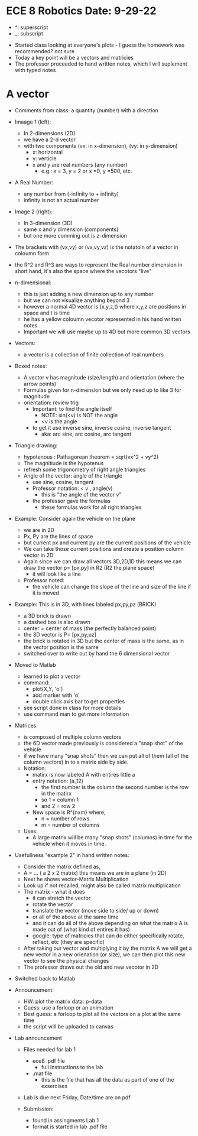 # ECE 8 Robotics Date: 9-29-22

- ^: superscript
- \_: subscript

* Started class looking at everyone's plots - I guess the homework was recommended? not sure
* Today a key point will be a vectors and matricies
* The professor proceeded to hand written notes, which I will suplement with typed notes

# A vector

- Comments from class: a quantity (number) with a direction
- Imaage 1 (left):
  - In 2-dimensions (2D)
  - we have a 2-d vector
  - with two components (vx: in x-dimension), (vy: in y-dimension)
    - x: horizontal
    - y: verticle
    - x and y are real numbers (any number)
      - e.g.: x = 3, y = 2 or x =0, y =500, etc.
- A Real Number:
  - any number from (-infinity to + infinity)
  - infinity is not an actual number
- Image 2 (right):
  - In 3-dimension (3D)
  - same x and y dimension (components)
  - but one more comming out is z-dimension
- The brackets with (vx,vy) or (vx,vy,vz) is the notatoin of a vector in coloumn form
- the R^2 and R^3 are ways to represent the Real number dimension in short hand, it's also the space where the vecotors "live"
- n-dimensional:
  - this is just adding a new dimension up to any number
  - but we can not visualize anything beyond 3
  - however a normal 4D vector is (x,y,z,t) where x,y,z are positions in space and t is time
  - he has a yellow coloumn vecotor represented in his hand written notes
  - Important we will use maybe up to 4D but more common 3D vectors
- Vectors:
  - a vector is a collection of finite collection of real numbers
- Boxed notes:
  - A vector v has magnitude (size/length) and orientation (where the arrow points)
  - Formulas given for n-dimension but we only need up to like 3 for magnitude
  - orientation: review trig
    - Important: to find the angle itself
      - NOTE: sin(<v) is NOT the angle
      - <v is the angle
    - to get it use inverse sine, inverse cosine, inverse tangent
      - aka: arc sine, arc cosine, arc tangent
- Triangle drawing:
  - hypotenous : Pathagorean theorem = sqrt(vx^2 + vy^2)
  - The magnitiude is the hypotenus
  - refresh some trigonometry of right angle triangles
  - Angle of the vector: angle of the triangle
    - use sine, cosine, tangent
    - Professor notation: < v , angle(v)
      - this is "the angle of the vector v"
    - the professor gave the formulas
      - these formulas work for all right triangles
- Example: Consider again the vehicle on the plane

  - we are in 2D
  - Px, Py are the lines of space
  - but current px and current py are the current positions of the vehicle
  - We can take those current positions and create a position column vector in 2D
  - Again since we can draw all vectors 3D,2D,1D this means we can draw the vector p= [px,py] in R2 (R2 the plane space)
    - it will look like a line
  - Professor noted:
    - the vehicle can change the slope of the line and size of the line if it is moved

- Example: This is in 3D, with lines labeled px,py,pz (BRICK)

  - a 3D brick is drawn
  - a dashed box is also drawn
  - center = center of mass (the perfectly balanced point)
  - the 3D vector is P= [px,py,pz]
  - the brick is rotated in 3D but the center of mass is the same, as in the vector position is the same
  - switched over to write out by hand the 6 dimensional vector

- Moved to Matlab

  - learned to plot a vector
  - command:
    - plot(X,Y, 'o')
    - add marker with 'o'
    - double click axis bar to get properties
  - see script done in class for more details
  - use command man to get more information

- Matrices:
  - is composed of multiple column vectors
  - the 6D vector made previously is considered a "snap shot" of the vehicle
  - if we have many "snap shots" then we can put all of them (all of the column vectors) in to a matrix side by side.
  - Notation:
    - matirx is now labeled A with entires little a
    - entry notation: (a_12)
      - the first number is the column the second number is the row in the matirx
      - so 1 = column 1
      - and 2 = row 2
    - New space is R^{nxm} where,
      - n = number of rows
      - m = number of columns
  - Uses:
    - A large matrix will be many "snap shots" (columns) in time for the vehicle when it moves in time.
- Usefullness "example 2" in hand written notes:

  - Consider the matrix defined as,
  - A = ... ( a 2 x 2 matrix) this means we are in a plane (in 2D)
  - Next he shows vector-Matrix Multiplication
  - Look up if not recalled, might also be called matrix multiplication
  - The matrix - what it does
    - it can stretch the vector
    - rotate the vector
    - translate the vector (move side to side/ up or down)
    - or all of the above at the same time
    - and it can do all of the above depending on what the matrix A is made out of (what kind of entires it has)
    - google: type of matricies that can do either specifically rotate, reflect, etc (they are specific)
  - After taking our vector and multiplying it by the matrix A we will get a new vector in a new orienation (or size), we can then plot this new vector to see the physical changes
  - The professor draws out the old and new vecotor in 2D

- Switched back to Matlab
- Announcement:

  - HW: plot the matrix data: p-data
  - Guess: use a forloop or an animation
  - Best guess: a forloop to plot all the vectors on a plot at the same time
  - the script will be uploaded to canvas

- Lab announcement

  - Files needed for lab 1

    - ece8 .pdf file
      - full instructions to the lab
    - .mat file
      - this is the file that has all the data as part of one of the exsercises

  - Lab is due next Friday, Date/time are on pdf
  - Submission:
    - found in assingments Lab 1
    - format is started in lab .pdf file
